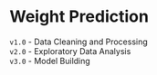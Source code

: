 # Weight Prediction 

`v1.0` - Data Cleaning and Processing  
`v2.0` - Exploratory Data Analysis     
`v3.0` - Model Building     

